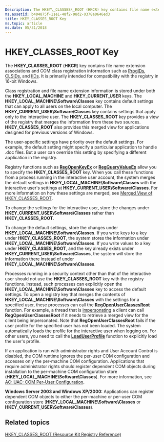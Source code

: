 ```yaml
---
Description: The HKEY\_CLASSES\_ROOT (HKCR) key contains file name extension associations and COM class registration information such as ProgIDs, CLSIDs, and IIDs. It is primarily intended for compatibility with the registry in 16-bit Windows.
ms.assetid: b404875f-11e1-48f2-98d2-0378a0646ed3
title: HKEY_CLASSES_ROOT Key
ms.topic: article
ms.date: 05/31/2018
---
```


# HKEY\_CLASSES\_ROOT Key

The **HKEY\_CLASSES\_ROOT** (**HKCR**) key contains file name extension associations and COM class registration information such as [ProgIDs](https://msdn.microsoft.com/en-us/library/Dd542719(v=VS.85).aspx), [CLSIDs](https://msdn.microsoft.com/en-us/library/ms691424(v=VS.85).aspx), and [IIDs](https://msdn.microsoft.com/en-us/library/ms680091(v=VS.85).aspx). It is primarily intended for compatibility with the registry in 16-bit Windows.

Class registration and file name extension information is stored under both the **HKEY\_LOCAL\_MACHINE** and **HKEY\_CURRENT\_USER** keys. The **HKEY\_LOCAL\_MACHINE\\Software\\Classes** key contains default settings that can apply to all users on the local computer. The **HKEY\_CURRENT\_USER\\Software\\Classes** key contains settings that apply only to the interactive user. The **HKEY\_CLASSES\_ROOT** key provides a view of the registry that merges the information from these two sources. **HKEY\_CLASSES\_ROOT** also provides this merged view for applications designed for previous versions of Windows.

The user-specific settings have priority over the default settings. For example, the default setting might specify a particular application to handle .doc files. But a user can override this setting by specifying a different application in the registry.

Registry functions such as [**RegOpenKeyEx**](/windows/desktop/api/Winreg/nf-winreg-regopenkeyexa) or [**RegQueryValueEx**](/windows/desktop/api/Winreg/nf-winreg-regqueryvalueexa) allow you to specify the **HKEY\_CLASSES\_ROOT** key. When you call these functions from a process running in the interactive user account, the system merges the default settings in **HKEY\_LOCAL\_MACHINE\\Software\\Classes** with the interactive user's settings at **HKEY\_CURRENT\_USER\\Software\\Classes**. For more information on how these settings are merged, see [Merged View of HKEY\_CLASSES\_ROOT](merged-view-of-hkey-classes-root.md).

To change the settings for the interactive user, store the changes under **HKEY\_CURRENT\_USER\\Software\\Classes** rather than **HKEY\_CLASSES\_ROOT**.

To change the default settings, store the changes under **HKEY\_LOCAL\_MACHINE\\Software\\Classes**. If you write keys to a key under **HKEY\_CLASSES\_ROOT**, the system stores the information under **HKEY\_LOCAL\_MACHINE\\Software\\Classes**. If you write values to a key under **HKEY\_CLASSES\_ROOT**, and the key already exists under **HKEY\_CURRENT\_USER\\Software\\Classes**, the system will store the information there instead of under **HKEY\_LOCAL\_MACHINE\\Software\\Classes**.

Processes running in a security context other than that of the interactive user should not use the **HKEY\_CLASSES\_ROOT** key with the registry functions. Instead, such processes can explicitly open the **HKEY\_LOCAL\_MACHINE\\Software\\Classes** key to access the default settings. To open a registry key that merges the contents of **HKEY\_LOCAL\_MACHINE\\Software\\Classes** with the settings for a specified user, these processes can call the [**RegOpenUserClassesRoot**](/windows/desktop/api/Winreg/nf-winreg-regopenuserclassesroot) function. For example, a thread that is [impersonating](https://docs.microsoft.com/windows/desktop/SecAuthZ/client-impersonation) a client can call **RegOpenUserClassesRoot** if it needs to retrieve a merged view for the client being impersonated. Note that **RegOpenUserClassesRoot** fails if the user profile for the specified user has not been loaded. The system automatically loads the profile for the interactive user when logging on. For other users, you need to call the [**LoadUserProfile**](https://msdn.microsoft.com/en-us/library/Bb762281(v=VS.85).aspx) function to explicitly load the user's profile.

If an application is run with administrator rights and User Account Control is disabled, the COM runtime ignores the per-user COM configuration and accesses only the per-machine COM configuration. Applications that require administrator rights should register dependent COM objects during installation to the per-machine COM configuration store (**HKEY\_LOCAL\_MACHINE\\Software\\Classes**). For more information, see [AC: UAC: COM Per-User Configuration](https://go.microsoft.com/fwlink/p/?linkid=122793).

**Windows Server 2003 and Windows XP/2000:** Applications can register dependent COM objects to either the per-machine or per-user COM configuration store (**HKEY\_LOCAL\_MACHINE\\Software\\Classes** or **HKEY\_CURRENT\_USER\\Software\\Classes**).

## Related topics

<dl> <dt>

[HKEY\_CLASSES\_ROOT (Resource Kit Registry Reference)](https://go.microsoft.com/fwlink/p/?linkid=114994)
</dt> </dl>

 

 



